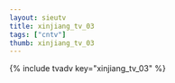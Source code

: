 ```yaml
--- 
layout: sieutv
title: xinjiang_tv_03
tags: ["cntv"]
thumb: xinjiang_tv_03
---
```

{% include tvadv key="xinjiang_tv_03" %}
